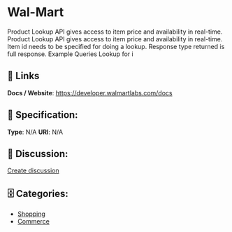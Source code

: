 # Wal-Mart


 Product Lookup API gives access to item price and availability in real-time. Product Lookup API gives access to item price and availability in real-time. Item id needs to be specified for doing a lookup. Response type returned is full response.  Example Queries Lookup for i

##  🔗 Links
**Docs / Website**: https://developer.walmartlabs.com/docs

## 🧬 Specification:
**Type**: N/A
**URI**: N/A

## 💬 Discussion:
[Create discussion](https://github.com/apis-list/apis-list/discussions/new)

## 🗄️ Categories:
- [Shopping](https://github.com/apis-list/apis-list#shopping)
- [Commerce](https://github.com/apis-list/apis-list#commerce)



